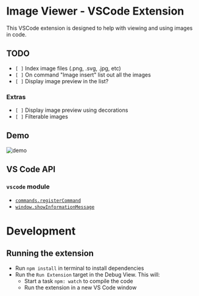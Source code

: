 # Image Viewer - VSCode Extension

This VSCode extension is designed to help with viewing and using images in code.

## TODO
- `[ ]` Index image files (.png, .svg, .jpg, etc)
- `[ ]` On command "Image insert" list out all the images
- `[ ]` Display image preview in the list?

### Extras
- `[ ]` Display image preview using decorations
- `[ ]` Filterable images
 
## Demo

![demo](demo.gif)

## VS Code API

### `vscode` module


- [`commands.registerCommand`](https://code.visualstudio.com/api/references/vscode-api#commands.registerCommand)
- [`window.showInformationMessage`](https://code.visualstudio.com/api/references/vscode-api#window.showInformationMessage)

# Development

## Running the extension

- Run `npm install` in terminal to install dependencies
- Run the `Run Extension` target in the Debug View. This will:
	- Start a task `npm: watch` to compile the code
	- Run the extension in a new VS Code window

